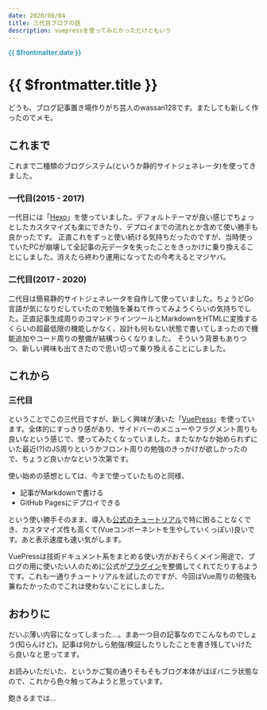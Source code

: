 ```yaml
---
date: 2020/08/04
title: 三代目ブログの話
description: vuepressを使ってみたかっただけともいう
---
```

<span style="font-size: 10pt; font-weight: bold; color: #3297bf">{{ $frontmatter.date }}</span>

# {{ $frontmatter.title }}

どうも、ブログ記事置き場作りがち芸人のwassan128です。またしても新しく作ったのでメモ。

## これまで
これまで二種類のブログシステム(というか静的サイトジェネレータ)を使ってきました。

### 一代目(2015 - 2017)
一代目には「[Hexo](https://hexo.io/)」を使っていました。デフォルトテーマが良い感じでちょっとしたカスタマイズも楽にできたり、デプロイまでの流れとか含めて使い勝手も良かったです。
正直これをずっと使い続ける気持ちだったのですが、当時使っていたPCが崩壊して全記事の元データを失ったことをきっかけに乗り換えることにしました。消えたら終わり運用になってたの今考えるとマジヤバ。

### 二代目(2017 - 2020)
二代目は簡易静的サイトジェネレータを自作して使っていました。ちょうどGo言語が気になりだしていたので勉強を兼ねて作ってみようくらいの気持ちでした。正直記事生成周りのコマンドラインツールとMarkdownをHTMLに変換するくらいの超最低限の機能しかなく、設計も何もない状態で書いてしまったので機能追加やコード周りの整備が結構つらくなりました。
そういう背景もありつつ、新しい興味も出てきたので思い切って乗り換えることにしました。

## これから

### 三代目
ということでこの三代目ですが、新しく興味が湧いた「[VuePress](https://vuepress.vuejs.org/)」を使っています。全体的にすっきり感があり、サイドバーのメニューやフラグメント周りも良いなという感じで、使ってみたくなっていました。またなかなか始められずにいた最近(?)のJS周りというかフロント周りの勉強のきっかけが欲しかったので、ちょうど良いかなという次第です。

使い始めの感想としては、今まで使っていたものと同様、

* 記事がMarkdownで書ける
* GitHub Pagesにデプロイできる

という使い勝手そのまま、導入も[公式のチュートリアル](https://vuepress.vuejs.org/guide/#features)で特に困ることなくでき、カスタマイズ性も高くて(Vueコンポーネントを生やしていくっぽい)良いです。あと表示速度も速い気がします。

VuePressは技術ドキュメント系をまとめる使い方がおそらくメイン用途で、ブログの用に使いたい人のために公式が[プラグイン](https://vuepress-plugin-blog.ulivz.com/)を整備してくれてたりするようです。これも一通りチュートリアルを試したのですが、今回はVue周りの勉強も兼ねたかったのでこれは使わないことにしました。

## おわりに
だいぶ薄い内容になってしまった...。まあ一つ目の記事なのでこんなものでしょう(知らんけど)。記事は何かしら勉強/検証したりしたことを書き残していけたら良いなと思ってます。

お読みいただいた、というかご覧の通りそもそもブログ本体がほぼバニラ状態なので、これから色々触ってみようと思っています。



飽きるまでは...
